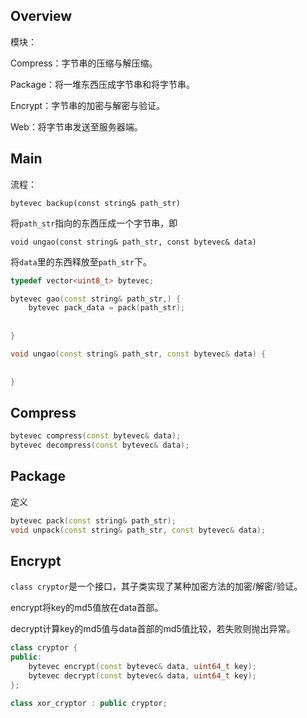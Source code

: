 ## Overview

模块：

Compress：字节串的压缩与解压缩。

Package：将一堆东西压成字节串和将字节串。

Encrypt：字节串的加密与解密与验证。

Web：将字节串发送至服务器端。

## Main

流程：

`bytevec backup(const string& path_str)`

将`path_str`指向的东西压成一个字节串，即

`void ungao(const string& path_str, const bytevec& data)`

将`data`里的东西释放至`path_str`下。

```cpp
typedef vector<uint8_t> bytevec;

bytevec gao(const string& path_str,) {
    bytevec pack_data = pack(path_str);
    
    
}

void ungao(const string& path_str, const bytevec& data) {
    
    
}
```

## Compress

```cpp
bytevec compress(const bytevec& data);
bytevec decompress(const bytevec& data);
```

## Package

定义

```cpp
bytevec pack(const string& path_str);
void unpack(const string& path_str, const bytevec& data);
```

## Encrypt

`class cryptor`是一个接口，其子类实现了某种加密方法的加密/解密/验证。

encrypt将key的md5值放在data首部。

decrypt计算key的md5值与data首部的md5值比较，若失败则抛出异常。

```cpp
class cryptor {
public:
    bytevec encrypt(const bytevec& data, uint64_t key);
    bytevec decrypt(const bytevec& data, uint64_t key);
};

class xor_cryptor : public cryptor;
```

